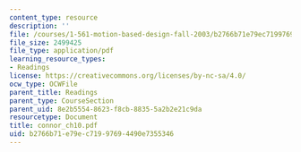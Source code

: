 ```yaml
---
content_type: resource
description: ''
file: /courses/1-561-motion-based-design-fall-2003/b2766b71e79ec71997694490e7355346_connor_ch10.pdf
file_size: 2499425
file_type: application/pdf
learning_resource_types:
- Readings
license: https://creativecommons.org/licenses/by-nc-sa/4.0/
ocw_type: OCWFile
parent_title: Readings
parent_type: CourseSection
parent_uid: 8e2b5554-8623-f8cb-8835-5a2b2e21c9da
resourcetype: Document
title: connor_ch10.pdf
uid: b2766b71-e79e-c719-9769-4490e7355346
---
```

